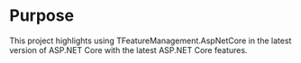 ﻿# Purpose

This project highlights using TFeatureManagement.AspNetCore in the latest version of ASP.NET Core with the latest ASP.NET Core features.